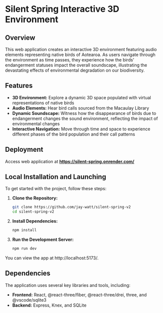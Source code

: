 # Silent Spring Interactive 3D Environment

## Overview

This web application creates an interactive 3D environment featuring audio elements representing native birds of Aotearoa. As users navigate through the environment as time passes, they experience how the birds' endangerment statuses impact the overall soundscape, illustrating the devastating effects of environmental degradation on our biodiversity.

## Features

- **3D Environment:** Explore a dynamic 3D space populated with virtual representations of native birds
- **Audio Elements:** Hear bird calls sourced from the Macaulay Library
- **Dynamic Soundscape:** Witness how the disappearance of birds due to endangerment changes the sound environment, reflecting the impact of environmental changes
- **Interactive Navigation:** Move through time and space to experience different phases of the bird population and their call patterns

## Deployment

Access web application at **https://silent-spring.onrender.com/**

## Local Installation and Launching

To get started with the project, follow these steps:

1. **Clone the Repository:**
   ```bash
   git clone https://github.com/jay-watt/silent-spring-v2
   cd silent-spring-v2

2. **Install Dependencies:**
   ```bash
   npm install

3. **Run the Development Server:**
   ```bash
   npm run dev

You can view the app at http://localhost:5173/.

## Dependencies

The application uses several key libraries and tools, including:

- **Frontend:** React, @react-three/fiber, @react-three/drei, three, and @vscode/sqlite3
- **Backend:** Express, Knex, and SQLite